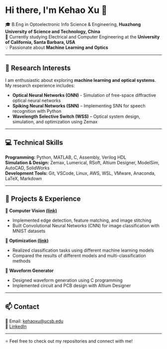 # Hi there, I'm Kehao Xu 👋

🎓 B.Eng in Optoelectronic Info Science & Engineering, **Huazhong University of Science and Technology, China**  
📍 Currently studying Electrical and Computer Engineering at the **University of California, Santa Barbara, USA**  
💡 Passionate about **Machine Learning and Optics**  

---

## 🔬 Research Interests  
I am enthusiastic about exploring **machine learning and optical systems**. My research experience includes:  
- **Optical Neural Networks (ONN)** - Simulation of free-space diffractive optical neural networks
- **Spiking Neural Networks (SNN)** – Implementing SNN for speech recognition with Python  
- **Wavelength Selective Switch (WSS)** – Optical system design, simulation, and optimization using Zemax  
<!-- - **Biomedical Engineering** – Investigating the correlation between organoid size and optimal drug concentration  -->

---

## 💻 Technical Skills  

**Programming:** Python, MATLAB, C, Assembly, Verilog HDL  
**Simulation & Design:** Zemax, Lumerical, RSoft, Altium Designer, ModelSim, AutoCAD, SolidWorks  
**Development Tools:** Git, VSCode, Linux, AWS, WSL, VMware, Anaconda, LaTeX, Markdown 

---

## 🚀 Projects & Experience  

🔹 **Computer Vision [(link)](https://github.com/KehaoXu/Computer-Vision.git)**  
- Implemented edge detection, feature matching, and image stitching
- Built Convolutional Neural Networks (CNN) for image classification with MNIST datasets

🔹 **Optimization [(link)](https://github.com/KehaoXu/Optimization.git)**  
- Realized classification tasks using different machine learning models
- Compared the results of different models and multi-classification methods

🔹 **Waveform Generator**
- Designed waveform generation using C programming  
- Implemented circuit and PCB design with Altium Designer

<!--
🔹 **[Biological Balanced Neuronal Networks](https://github.com/KehaoXu/Balanced_Networks.git)**  
- Developed Leaky Integrate-and-Fire (LIF) neuron models with Python
- Simulated neuronal networks with Poisson-distributed inputs  
-->
---

## 📫 Contact  
📧 Email: [kehaoxu@ucsb.edu](mailto:kehaoxu@ucsb.edu)  
💼 [LinkedIn](https://www.linkedin.com/in/kehao-xu-360117355) 
<!--  🔗 [Google Scholar](https://scholar.google.com/citations?user=yourID)   -->

---

⭐ Feel free to check out my repositories and connect with me!
